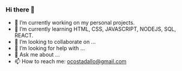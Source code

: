 ### Hi there 👋

- 🔭 I’m currently working on my personal projects.
- 🌱 I’m currently learning HTML, CSS, JAVASCRIPT, NODEJS, SQL, REACT.
- 👯 I’m looking to collaborate on ...
- 🤔 I’m looking for help with ...
- 💬 Ask me about ...
- 📫 How to reach me: ocostadallo@gmail.com
